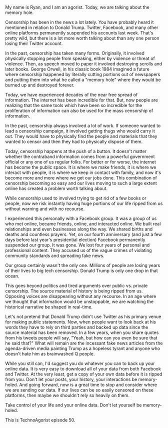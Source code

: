 My name is Ryan, and I am an agorist. Today, we are talking about the memory hole.

Censorship has been in the news a lot lately. You have probably heard it mentioned in relation to Donald Trump. Twitter, Facebook, and many other online platforms permanently suspended his accounts last week. That's pretty wild, but there is a lot more worth talking about than any one person losing their Twitter account.

In the past, censorship has taken many forms. Originally, it involved physically stopping people from speaking, either by violence or threat of violence. Then, as speech moved to paper it involved destroying scrolls and later books. George Orwell, in his classic book 1984 imagined a future where censorship happened by literally cutting portions out of newspapers and putting them into what he called a "memory hole" where they would be burned up and destroyed forever.

Today, we have experienced decades of the near free spread of information. The internet has been incredible for that. But, now people are realizing that the same tools which have been so incredible for the proliferation of information can also be used for the mass censorship of information.

In the past, censorship always involved a lot of work. If someone wanted to lead a censorship campaign, it involved getting thugs who would carry it out. They would have to physically find the people and materials that they wanted to censor and then they had to physically dispose of them.

Today, censorship happens at the push of a button. It doesn't matter whether the contraband information comes from a powerful government official or any one of us regular folks. For better or for worse, the internet has become the public space. It is where we make friends, it is where we interact with people, it is where we keep in contact with family, and now it's become more and more where we get our jobs done. This combination of censorship becoming so easy and our lives moving to such a large extent online has created a problem worth talking about.

While censorship used to involved trying to get rid of a few books or people, now we risk instantly having huge portions of our life ripped from us without warning and with no recourse.

I experienced this personally with a Facebook group. It was a group of us who met online, became friends, online, and interacted online. We built real relationships and even businesses along the way. We shared births and deaths and countless prayers. Yet, on our fourth anniversary (and just a few days before last year's presidential election) Facebook permanently suspended our group. It was gone. We lost four years of personal and professional content. They accused us of the vague crimes of violating community standards and spreading fake news.

Our group certainly wasn't the only one. Millions of people are losing years of their lives to big tech censorship. Donald Trump is only one drop in that ocean.

This goes beyond politics and tired arguments over public vs. private censorship. The source material of history is being ripped from us. Opposing voices are disappearing without any recourse. In an age where we thought that information would be unstoppable, we are watching the historical narrative be shaped in real-time.

Let's not pretend that Donald Trump didn't use Twitter as his primary venue for making public statements. Now, when people want to look back at his words they have to rely on third parties and backed up data since the source material has been removed. In a few years, when you share quotes from his tweets people will say, "Yeah, but how can you even be sure that he said that?" What will remain are the incessant fake news articles from the agenda-driven media painting Trump as a hopeless tyrant and anyone who doesn't hate him as brainwashed Q people.

While you still can, I'd suggest you do whatever you can to back up your online data. It is very easy to download all of your data from both Facebook and Twitter. At the very least, get a copy of your own data before it is ripped from you. Don't let your posts, your history, your interactions be memory-holed. And going forward, now is a great time to stop and consider where we are sending our data. If our lives can be so easily censored on these platforms, then maybe we shouldn't rely so heavily on them.

Take control of your life and your online data. Don't let yourself be memory-holed.

This is TechnoAgorist episode 50.
